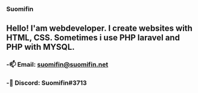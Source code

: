 ### Suomifin

## Hello! I'am webdeveloper. I create websites with HTML, CSS. Sometimes i use PHP laravel and PHP with MYSQL.

### -📫 Email: suomifin@suomifin.net
### -💬 Discord: Suomifin#3713



